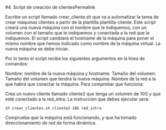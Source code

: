 #4. Script de creación de clientesPermalink

Escribe un script llamado crear_cliente.sh que va a automatizar la tarea de crear máquinas clientes a partir de la plantilla plantilla-cliente. Este script creará una nueva máquina con el nombre que le indiquemos, con un volumen con el tamaño que le indiquemos y conectada a la red que le indiquemos. El script cambiará el hostname de la máquina para poner el mismo nombre que hemos indicado como nombre de la máquina virtual. La nueva máquina se debe iniciar.

Por lo tanto el script recibe los siguientes argumentos en la línea de comandos:

Nombre: nombre de la nueva máquina y hostname.
Tamaño del volumen: Tamaño del volumen que tendrá la nueva máquina.
Nombre de la red a la que habrá que conectar la máquina.
Para comprobar que funciona:

Crea un nuevo cliente llamado cliente2 que tenga un volumen de 10G y que esté conectado a la red_intra. La instrucción que debes ejecutar será:
```
sh crear_clientes.sh cliente2 10G red_intra
```
Comprueba que la máquina está funcionando, y que ha tomado direccionamiento de red de forma dinámica.
